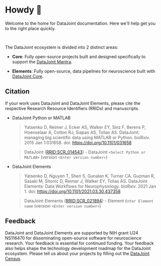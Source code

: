 # Howdy :wave:

Welcome to the home for DataJoint documentation. Here we'll help get you to the right place quickly.

<br>

The DataJoint ecosystem is divided into 2 distinct areas:

+ **Core**: Fully open-source projects built and designed specifically to support the [DataJoint Mantra](../concepts/mantra/).

+ **Elements**: Fully open-source, data pipelines for neuroscience built with [DataJoint Core](../core).

## Citation

If your work uses DataJoint and DataJoint Elements, please cite the respective Research Resource Identifiers (RRIDs) and manuscripts.

+ DataJoint Python or MATLAB
  > Yatsenko D, Reimer J, Ecker AS, Walker EY, Sinz F, Berens P, Hoenselaar A, Cotton RJ,
  > Siapas AS, Tolias AS. DataJoint: managing big scientific data using MATLAB or Python.
  > bioRxiv. 2015 Jan 1:031658. doi: https://doi.org/10.1101/031658

  > DataJoint ([RRID:SCR_014543](https://scicrunch.org/resolver/SCR_014543)) -
  > DataJoint `<Select Python or MATLAB>` (version `<Enter version number>`)

+ DataJoint Elements
  > Yatsenko D, Nguyen T, Shen S, Gunalan K, Turner CA, Guzman R, Sasaki M, Sitonic D,
  > Reimer J, Walker EY, Tolias AS. DataJoint Elements: Data Workflows for
  > Neurophysiology. bioRxiv. 2021 Jan 1. doi: https://doi.org/10.1101/2021.03.30.437358

  > DataJoint Elements ([RRID:SCR_021894](https://scicrunch.org/resolver/SCR_021894)) - 
  > Element `Enter Element name` (version `<Enter version number>`)

## Feedback

DataJoint and DataJoint Elements are supported by NIH grant U24 NS116470 for disseminating open-source software for neuroscience research. Your feedback is essential for continued funding. Your feedback also helps shape the technology development roadmap for the DataJoint ecosystem. Please tell us about your projects by filling out the [DataJoint Census](https://community.datajoint.io).
